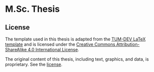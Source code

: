 # M.Sc. Thesis

## License

The template used in this thesis is adapted from the [TUM-DEV LaTeX template][template-url] and is licensed under the [Creative Commons Attribution-ShareAlike 4.0 International License][license].

The original content of this thesis, including text, graphics, and data, is proprietary. See the [license](./LICENSE).

[template-url]: https://github.com/TUM-Dev/tum-thesis-latex
[license]: https://creativecommons.org/licenses/by-sa/4.0/
